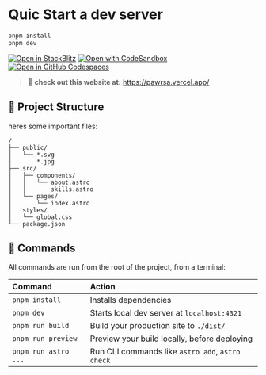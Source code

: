 # Quic Start a dev server

```sh
pnpm install
pnpm dev
```

[![Open in StackBlitz](https://developer.stackblitz.com/img/open_in_stackblitz.svg)](https://stackblitz.com/github/r4ype/website)
[![Open with CodeSandbox](https://assets.codesandbox.io/github/button-edit-lime.svg)](https://codesandbox.io/p/sandbox/github/r4ype/website)
[![Open in GitHub Codespaces](https://github.com/codespaces/badge.svg)](https://codespaces.new/r4ype/website)

> 🌸 **check out this website at:** https://pawrsa.vercel.app/

## 🚀 Project Structure

heres some important files:

```text
/
├── public/
│   └── *.svg
│       *.jpg
├── src/
│   ├── components/
│   │   └── about.astro
│   │       skills.astro
│   └── pages/
│       └── index.astro
│   styles/
│   └── global.css
└── package.json
```

## 🧞 Commands

All commands are run from the root of the project, from a terminal:

| Command              | Action                                           |
| :------------------- | :----------------------------------------------- |
| `pnpm install`       | Installs dependencies                            |
| `pnpm dev`           | Starts local dev server at `localhost:4321`      |
| `pnpm run build`     | Build your production site to `./dist/`          |
| `pnpm run preview`   | Preview your build locally, before deploying     |
| `pnpm run astro ...` | Run CLI commands like `astro add`, `astro check` |
